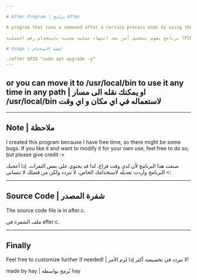 ```yaml
---

# After Program | برنامج After

A program that runs a command after a certain process ends by using the process ID (PID) or process name.

برنامج يقوم بتشغيل أمر بعد انتهاء عملية معينة باستخدام رقم العملية (PID) أو اسم العملية.

# Usage | كيفية الاستخدام

./after $PID "sudo apt upgrade -y"
---
```

or you can move it to /usr/local/bin to use it any time in any path |
او يمكنك نقله الى مسار /usr/local/bin لاستعماله في اي مكان و اي وقت
---
---
Note | ملاحظة
---
I created this program because I have free time, so there might be some bugs. If you like it and want to modify it for your own use, feel free to do so, but please give credit :>

صنعت هذا البرنامج لأن لدي وقت فراغ، لذا قد يحتوي على بعض الثغرات. إذا أعجبك البرنامج وأردت تعديله لاستخدامك الخاص، لا تتردد ولكن من فضلك لا تنساني <:

---
Source Code | شفرة المصدر
---
The source code file is in after.c.

ملف الشفرة في after.c.

---
Finally
---
Feel free to customize further if needed! | لا تتردد في تخصيصه أكثر إذا لزم الأمر!

made by hay | بُرمج بواسطة hay

